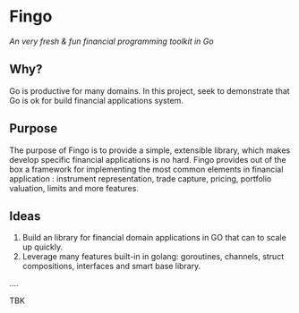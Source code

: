 # Fingo
*An very fresh & fun financial programming toolkit in Go*

## Why?
Go is productive for many domains. 
In this project, seek to demonstrate that Go is ok for build financial applications system.

## Purpose
The purpose of Fingo is to provide a simple, extensible library, which makes develop specific financial applications is no hard. Fingo provides out of the box a framework for implementing the most common elements in financial application : instrument representation, trade capture, pricing, portfolio valuation, limits and more features.

## Ideas

1. Build an library for financial domain applications in GO that can to scale up quickly.
2. Leverage many features built-in in golang: goroutines, channels, struct compositions, interfaces and smart base library.

....

TBK



